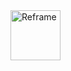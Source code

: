 <a href="https://github.com/reframejs/reframe">
    <img align="left" src="https://github.com/reframejs/reframe/raw/master/docs/images/logo-with-title.min.svg?sanitize=true" height=80 style="max-width:100%;" alt="Reframe"/>
</a>
